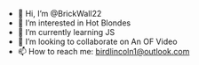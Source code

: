 - 👋 Hi, I’m @BrickWall22
- 👀 I’m interested in Hot Blondes
- 🌱 I’m currently learning JS
- 💞️ I’m looking to collaborate on An  OF Video
- 📫 How to reach me: birdlincoln1@outlook.com
